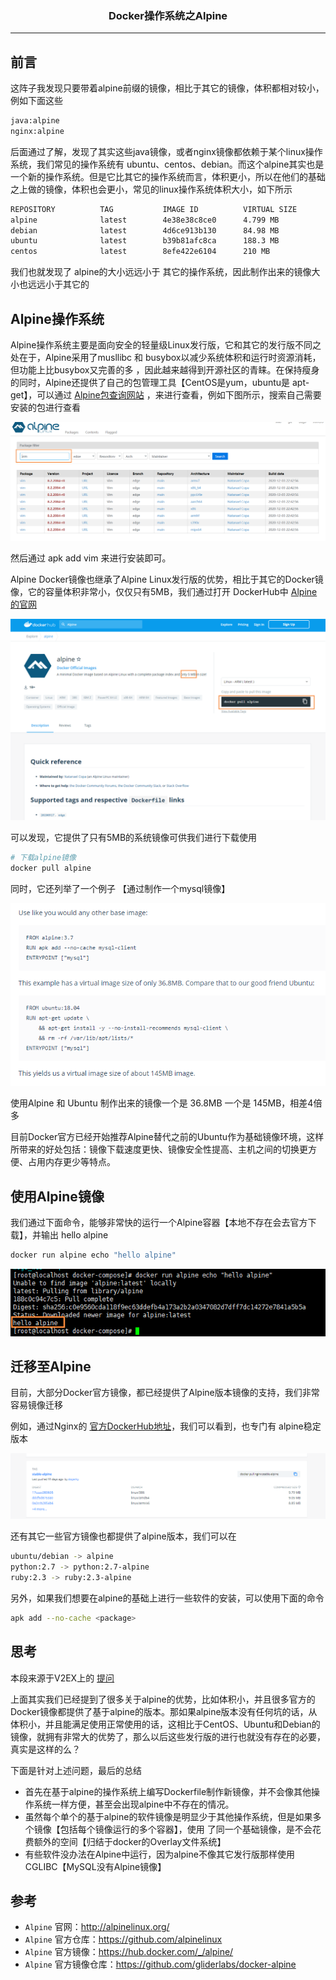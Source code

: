 ### <center>Docker操作系统之Alpine
***
## 前言

这阵子我发现只要带着alpine前缀的镜像，相比于其它的镜像，体积都相对较小，例如下面这些

```bash
java:alpine
nginx:alpine
```

后面通过了解，发现了其实这些java镜像，或者nginx镜像都依赖于某个linux操作系统，我们常见的操作系统有  ubuntu、centos、debian。而这个alpine其实也是一个新的操作系统。但是它比其它的操作系统而言，体积更小，所以在他们的基础之上做的镜像，体积也会更小，常见的linux操作系统体积大小，如下所示

```bash
REPOSITORY          TAG           IMAGE ID          VIRTUAL SIZE
alpine              latest        4e38e38c8ce0      4.799 MB
debian              latest        4d6ce913b130      84.98 MB
ubuntu              latest        b39b81afc8ca      188.3 MB
centos              latest        8efe422e6104      210 MB
```

我们也就发现了 alpine的大小远远小于 其它的操作系统，因此制作出来的镜像大小也远远小于其它的

## Alpine操作系统

Alpine操作系统主要是面向安全的轻量级Linux发行版，它和其它的发行版不同之处在于，Alpine采用了musllibc 和 busybox以减少系统体积和运行时资源消耗，但功能上比busybox又完善的多 ，因此越来越得到开源社区的青睐。在保持瘦身的同时，Alpine还提供了自己的包管理工具【CentOS是yum，ubuntu是 apt-get】，可以通过 [Alpine包查询网站](https://pkgs.alpinelinux.org/packages) ，来进行查看，例如下图所示，搜索自己需要安装的包进行查看

![image-20201206093447554](images/image-20201206093447554.png)

然后通过 apk add vim 来进行安装即可。

Alpine Docker镜像也继承了Alpine Linux发行版的优势，相比于其它的Docker镜像，它的容量体积非常小，仅仅只有5MB，我们通过打开 DockerHub中 [Alpine的官网](https://registry.hub.docker.com/_/alpine)

![image-20201206093922397](images/image-20201206093922397.png)

可以发现，它提供了只有5MB的系统镜像可供我们进行下载使用

```bash
# 下载alpine镜像
docker pull alpine
```

同时，它还列举了一个例子 【通过制作一个mysql镜像】

![image-20201206094302242](images/image-20201206094302242.png)

使用Alpine 和 Ubuntu 制作出来的镜像一个是 36.8MB 一个是 145MB，相差4倍多

目前Docker官方已经开始推荐Alpine替代之前的Ubuntu作为基础镜像环境，这样所带来的好处包括：镜像下载速度更快、镜像安全性提高、主机之间的切换更方便、占用内存更少等特点。

## 使用Alpine镜像

我们通过下面命令，能够非常快的运行一个Alpine容器【本地不存在会去官方下载】，并输出 hello alpine

```bash
docker run alpine echo "hello alpine"
```

![image-20201206094817959](images/image-20201206094817959.png)

## 迁移至Alpine

目前，大部分Docker官方镜像，都已经提供了Alpine版本镜像的支持，我们非常容易镜像迁移

例如，通过Nginx的 [官方DockerHub地址](https://registry.hub.docker.com/_/nginx)，我们可以看到，也专门有 alpine稳定版本

![image-20201206095346672](images/image-20201206095346672.png)

还有其它一些官方镜像也都提供了alpine版本，我们可以在

```bash
ubuntu/debian -> alpine
python:2.7 -> python:2.7-alpine
ruby:2.3 -> ruby:2.3-alpine
```

另外，如果我们想要在alpine的基础上进行一些软件的安装，可以使用下面的命令

```bash
apk add --no-cache <package>
```

## 思考

本段来源于V2EX上的 [提问](https://www.v2ex.com/t/581888)

上面其实我们已经提到了很多关于alpine的优势，比如体积小，并且很多官方的Docker镜像都提供了基于alpine的版本。那如果alpine版本没有任何坑的话，从体积小，并且能满足使用正常使用的话，这相比于CentOS、Ubuntu和Debian的镜像，就拥有非常大的优势了，那么以后这些发行版的进行也就没有存在的必要，真实是这样的么？

下面是针对上述问题，最后的总结

- 首先在基于alpine的操作系统上编写Dockerfile制作新镜像，并不会像其他操作系统一样方便，甚至会出现alpine中不存在的情况。
- 虽然每个单个的基于alpine的软件镜像是明显少于其他操作系统，但是如果多个镜像【包括每个镜像运行的多个容器】，使用 了同一个基础镜像，是不会花费额外的空间【归结于docker的Overlay文件系统】
- 有些软件没办法在Alpine中运行，因为alpine不像其它发行版那样使用CGLIBC【MySQL没有Alpine镜像】

## 参考

- `Alpine` 官网：http://alpinelinux.org/
- `Alpine` 官方仓库：https://github.com/alpinelinux
- `Alpine` 官方镜像：https://hub.docker.com/_/alpine/
- `Alpine` 官方镜像仓库：https://github.com/gliderlabs/docker-alpine


